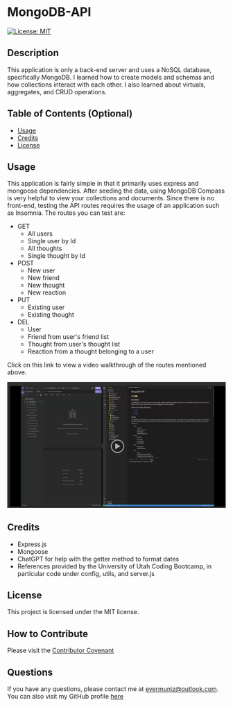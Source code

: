 # MongoDB-API
 [![License: MIT](https://img.shields.io/badge/License-MIT-yellow.svg)](https://opensource.org/licenses/MIT)

## Description

This application is only a back-end server and uses a NoSQL database, specifically MongoDB. I learned how to create models and schemas and how collections interact with each other. I also learned about virtuals, aggregates, and CRUD operations. 


## Table of Contents (Optional)

- [Usage](#usage)
- [Credits](#credits)
- [License](#license)


## Usage
This application is fairly simple in that it primarily uses express and mongoose dependencies. After seeding the data, using MongoDB Compass is very helpful to view your collections and documents. Since there is no front-end, testing the API routes requires the usage of an application such as Insomnia. The routes you can test are:
- GET 
    - All users
    - Single user by Id
    - All thoughts
    - Single thought by Id
- POST 
    - New user
    - New friend
    - New thought
    - New reaction
- PUT 
    - Existing user
    - Existing thought
- DEL 
    - User
    - Friend from user's friend list
    - Thought from user's thought list
    - Reaction from a thought belonging to a user

Click on this link to view a video walkthrough of the routes mentioned above. 

[![Screenshot of the application](./Assets/screenshot.jpeg)](https://muniz-tech-blog-62e3233fa5a7.herokuapp.com/) 

## Credits
- Express.js
- Mongoose
- ChatGPT for help with the getter method to format dates 
- References provided by the University of Utah Coding Bootcamp, in particular code under config, utils, and server.js



## License
This project is licensed under the MIT license.

## How to Contribute

Please visit the [Contributor Covenant](https://www.contributor-covenant.org/)

  ## Questions

  If you have any questions, please contact me at evermuniz@outlook.com.
  You can also visit my GitHub profile [here](https://github.com/evermuniz/)